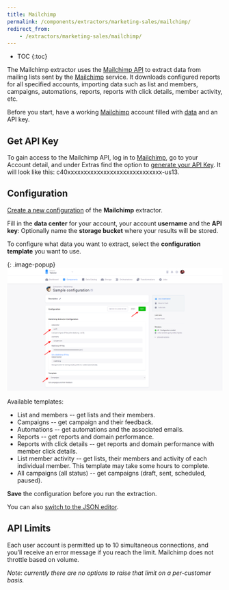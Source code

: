 ```yaml
---
title: Mailchimp
permalink: /components/extractors/marketing-sales/mailchimp/
redirect_from:
    - /extractors/marketing-sales/mailchimp/
---
```


* TOC
{:toc}

The Mailchimp extractor uses the [Mailchimp API](https://mailchimp.com/developer/) to extract data from
mailing lists sent by the [Mailchimp](https://mailchimp.com/) service. It downloads configured reports for all specified accounts,
importing data such as list and members, campaigns, automations, reports, reports with click details, member activity, etc.

Before you start, have a working [Mailchimp](https://login.mailchimp.com/signup/) account filled with [data](https://us13.admin.mailchimp.com/campaigns/)
and an API key.

## Get API Key
To gain access to the Mailchimp API, log in to [Mailchimp](https://mailchimp.com/), go to your Account detail, and under Extras find the option to [generate your API Key](https://mailchimp.com/help/about-api-keys/).
It will look like this: c40xxxxxxxxxxxxxxxxxxxxxxxxxxxxx-us13.

## Configuration
[Create a new configuration](/components/#creating-component-configuration) of the **Mailchimp** extractor.

Fill in the **data center** for your account, your account **username** and the **API key**:
Optionally name the **storage bucket** where your results will be stored.

To configure what data you want to extract, select the **configuration template** you want to use.

{: .image-popup}
![Mailchimp Configuration](/components/extractors/marketing-sales/mailchimp/mailchimp-1.png)

Available templates:

- List and members -- get lists and their members.
- Campaigns -- get campaign and their feedback.
- Automations -- get automations and the associated emails.
- Reports -- get reports and domain performance.
- Reports with click details -- get reports and domain performance with member click details.
- List member activity -- get lists, their members and activity of each individual member. This template may take some hours to complete.
- All campaigns (all status) -- get campaigns (draft, sent, scheduled, paused).

**Save** the configuration before you run the extraction.

You can also [switch to the JSON editor](/components/extractors/other/generic/#template-mode).

## API Limits
Each user account is permitted up to 10 simultaneous connections, and you’ll receive an error message if you reach the limit.
Mailchimp does not throttle based on volume.

*Note: currently there are no options to raise that limit on a per-customer basis.*

